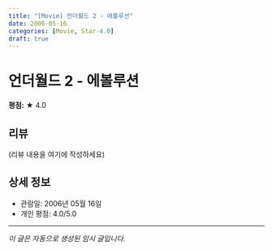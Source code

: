 ```yaml
---
title: "[Movie] 언더월드 2 - 에볼루션"
date: 2006-05-16
categories: [Movie, Star-4.0]
draft: true
---
```


# 언더월드 2 - 에볼루션

**평점:** ★ 4.0

## 리뷰

(리뷰 내용을 여기에 작성하세요)

## 상세 정보

- 관람일: 2006년 05월 16일
- 개인 평점: 4.0/5.0

---

*이 글은 자동으로 생성된 임시 글입니다.*
